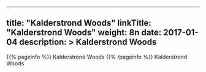 
---
title: "Kalderstrond Woods"
linkTitle: "Kalderstrond Woods"
weight: 8n
date: 2017-01-04
description: >
 Kalderstrond Woods
---

{{% pageinfo %}}
Kalderstrond Woods
{{% /pageinfo %}}
Kalderstrond Woods
